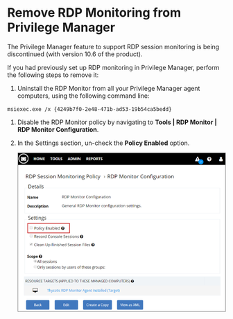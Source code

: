 [title]: # (Remove RDP Monitoring)
[tags]: # (rdp,remove)
[priority]: # (9400)
# Remove RDP Monitoring from Privilege Manager

The Privilege Manager feature to support RDP session monitoring is being discontinued (with version 10.6 of the product).

If you had previously set up RDP monitoring in Privilege Manager, perform the following steps to remove it:

1. Uninstall the RDP Monitor from all your Privilege Manager agent computers, using the following command line:

```shell
msiexec.exe /x {4249b7f0-2e48-471b-ad53-19b54ca5bedd}
```

1. Disable the RDP Monitor policy by navigating to __Tools | RDP Monitor | RDP Monitor Configuration__.
1. In the Settings section, un-check the __Policy Enabled__ option.

   ![Remove the Policy Enabled check](images/remove_RDP_10.6.png)
